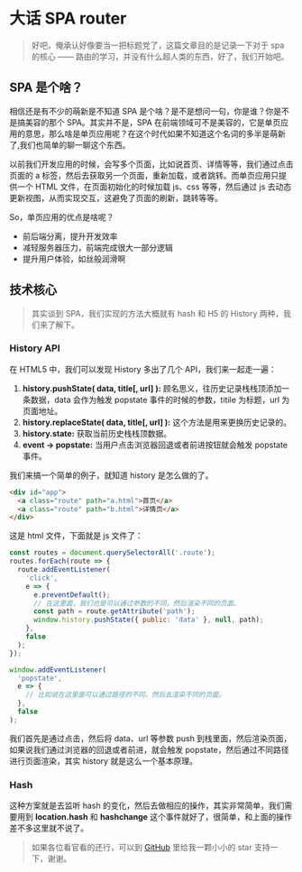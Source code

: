 # 大话 SPA router

> 好吧，俺承认好像要当一把标题党了，这篇文章目的是记录一下对于 spa 的核心 —— 路由的学习，并没有什么超人类的东西，好了，我们开始吧。

## SPA 是个啥？

相信还是有不少的萌新是不知道 SPA 是个啥？是不是想问一句，你是谁？你是不是搞美容的那个 SPA。其实并不是，SPA 在前端领域可不是美容的，它是单页应用的意思，那么啥是单页应用呢？在这个时代如果不知道这个名词的多半是萌新了,我们也简单的聊一聊这个东西。

以前我们开发应用的时候，会写多个页面，比如说首页、详情等等，我们通过点击页面的 a 标签，然后去获取另一个页面，重新加载，或者跳转。而单页应用只提供一个 HTML 文件，在页面初始化的时候加载 js、css 等等，然后通过 js 去动态更新视图，从而实现交互，这避免了页面的刷新，跳转等等。

So，单页应用的优点是啥呢？

- 前后端分离，提升开发效率
- 减轻服务器压力，前端完成很大一部分逻辑
- 提升用户体验，如丝般润滑啊

## 技术核心

> 其实谈到 SPA，我们实现的方法大概就有 hash 和 H5 的 History 两种，我们来了解下。

### History API

在 HTML5 中，我们可以发现 History 多出了几个 API，我们来一起走一遍：

1. **history.pushState( data, title[, url] ):** 顾名思义，往历史记录栈栈顶添加一条数据，data 会作为触发 popstate 事件的时候的参数，titile 为标题，url 为页面地址。
2. **history.replaceState( data, title[, url] ):** 这个方法是用来更换历史记录的。
3. **history.state:** 获取当前历史栈栈顶数据。
4. **event -> popstate:** 当用户点击浏览器回退或者前进按钮就会触发 popstate 事件。

我们来搞一个简单的例子，就知道 history 是怎么做的了。

```html
<div id="app">
  <a class="route" path="a.html">首页</a>
  <a class="route" path="b.html">详情页</a>
</div>
```

这是 html 文件，下面就是 js 文件了：

```js
const routes = document.querySelectorAll('.route');
routes.forEach(route => {
  route.addEventListener(
    'click',
    e => {
      e.preventDefault();
      // 在这里面，我们也是可以通过参数的不同，然后渲染不同的页面。
      const path = route.getAttribute('path');
      window.history.pushState({ public: 'data' }, null, path);
    },
    false
  );
});

window.addEventListener(
  'popstate',
  e => {
    // 比如说在这里面可以通过路径的不同，然后去渲染不同的页面。
  },
  false
);
```

我们首先是通过点击，然后将 data、url 等参数 push 到栈里面，然后渲染页面，如果说我们通过浏览器的回退或者前进，就会触发 popstate，然后通过不同路径进行页面渲染，其实 history 就是这么一个基本原理。

### Hash

这种方案就是去监听 hash 的变化，然后去做相应的操作，其实非常简单，我们需要用到 **location.hash** 和 **hashchange** 这个事件就好了，很简单，和上面的操作差不多这里就不说了。

> 如果各位看官看的还行，可以到 [GitHub](https://github.com/balancelove/readingNotes) 里给我一颗小小的 star 支持一下，谢谢。
